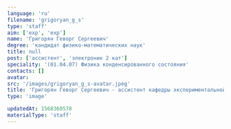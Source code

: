```yaml
---
language: 'ru'
filename: 'grigoryan_g_s'
type: 'staff'
aim: ['exp', 'exp']
name: 'Григорян Геворг Сергеевич'
degree: 'кандидат физико-математических наук'
title: null
post: ['ассистент', 'электроник 2 кат']
speciality: '(01.04.07) Физика конденсированного состояния'
contacts: []
avatar:
src: '/images/grigoryan_g_s-avatar.jpeg'
title: 'Григорян Геворг Сергеевич - ассистент кафедры экспериментальной физики'
type: 'image'

updatedAt: 1568360578
materialType: 'staff'
---
```


